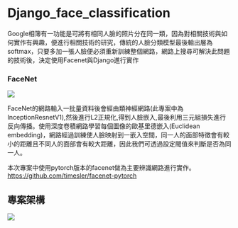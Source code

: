 # Django_face_classification
Google相簿有一功能是可將有相同人臉的照片分在同一類，因為對相關技術與如何實作有興趣，便進行相關技術的研究，傳統的人臉分類模型最後輸出層為softmax，只要多加一張人臉便必須重新訓練整個網路，網路上搜尋可解決此問題的技術後，決定使用Facenet與Django進行實作

### FaceNet
![](https://i.imgur.com/uQFFjfs.png)

FaceNet的網路輸入一批量資料後會經由類神經網路(此專案中為InceptionResnetV1),然後進行L2正規化,得到人臉嵌入,最後利用三元組損失進行反向傳播。使用深度卷積網路學習每個圖像的歐基里德嵌入(Euclidean embedding)，網路經過訓練使人臉映射到一嵌入空間，同一人的面部特徵會有較小的距離且不同人的面部會有較大距離，因此我們可透過設定閥值來判斷是否為同一人。

本次專案中使用pytorch版本的facenet做為主要辨識網路進行實作。　
https://github.com/timesler/facenet-pytorch

## 專案架構
![](https://i.imgur.com/9gEfgun.png)

